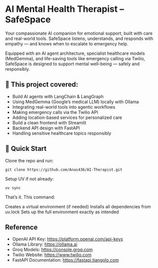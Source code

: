 # AI Mental Health Therapist – SafeSpace

Your compassionate AI companion for emotional support, built with care and real-world tools. SafeSpace listens, understands, and responds with empathy — and knows when to escalate to emergency help.

Equipped with an AI agent architecture, specialist healthcare models (MedGemma), and life-saving tools like emergency calling via Twilio, SafeSpace is designed to support mental well-being — safely and responsibly.

## 🎯 This project covered:

- Build AI agents with LangChain & LangGraph
- Using MedGemma (Google’s medical LLM) locally with Ollama
- Integrating real-world tools into agentic workflows
- Making emergency calls via the Twilio API
- Adding location-based services for personalized care
- Build a clean frontend with Streamlit
- Backend API design with FastAPI
- Handling sensitive healthcare topics responsibly

## 🚀 Quick Start

Clone the repo and run:
```
git clone https://github.com/Anas436/AI-Therapist.git
```

Setup UV if not already: 

```
uv sync
```


That’s it. This command:

Creates a virtual environment (if needed)
Installs all dependencies from uv.lock
Sets up the full environment exactly as intended

## Reference
- OpenAI API Key: https://platform.openai.com/api-keys
- Ollama Library: https://ollama.ai
- Groq Models: https://console.groq.com
- Twilio Website: https://www.twilio.com
- FastAPI Documentation: https://fastapi.tiangolo.com
